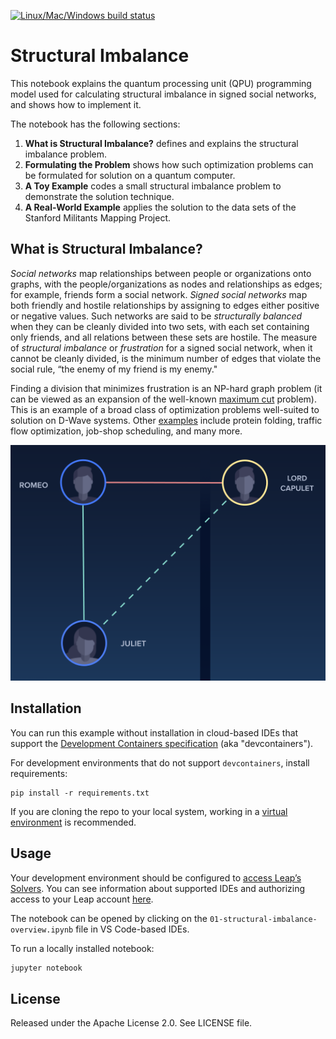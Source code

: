 [![Linux/Mac/Windows build status](
  https://circleci.com/gh/dwave-examples/structural-imbalance-notebook.svg?style=shield)](
  https://circleci.com/gh/dwave-examples/structural-imbalance-notebook)

# Structural Imbalance 

This notebook explains the quantum processing unit (QPU) programming model used for
calculating structural imbalance in signed social networks, and shows how to implement
it.

The notebook has the following sections:

1. **What is Structural Imbalance?** defines and explains the structural imbalance
   problem.
2. **Formulating the Problem** shows how such optimization problems can be
   formulated for solution on a quantum computer.
3. **A Toy Example** codes a small structural imbalance problem to demonstrate the
   solution technique.
4. **A Real-World Example** applies the solution to the data sets of the Stanford
   Militants Mapping Project.

## What is Structural Imbalance?

*Social networks* map relationships between people or organizations onto graphs,
with the people/organizations as nodes and relationships as edges; for example,
friends form a social network. *Signed social networks* map both friendly
and hostile relationships by assigning to edges either positive or negative values.
Such networks are said to be *structurally balanced* when they can be cleanly
divided into two sets, with each set containing only friends, and all relations
between these sets are hostile. The measure of *structural imbalance* or
*frustration* for a signed social network, when it cannot be cleanly divided, is
the minimum number of edges that violate the social rule, “the enemy of my friend
is my enemy."

Finding a division that minimizes frustration is an NP-hard graph problem (it can
be viewed as an expansion of the well-known
[maximum cut](https://en.wikipedia.org/wiki/Maximum_cut) problem). This is an
example of a broad class of optimization problems well-suited to solution on
D-Wave systems. Other
[examples](https://docs.dwavesys.com/docs/latest/c_handbook_2.html) include protein
folding, traffic flow optimization, job-shop scheduling, and many more.

![imbalance](images/Romeo.png)

## Installation

You can run this example without installation in cloud-based IDEs that support 
the [Development Containers specification](https://containers.dev/supporting)
(aka "devcontainers").

For development environments that do not support ``devcontainers``, install 
requirements:

    pip install -r requirements.txt

If you are cloning the repo to your local system, working in a 
[virtual environment](https://docs.python.org/3/library/venv.html) is 
recommended.

## Usage

Your development environment should be configured to 
[access Leap’s Solvers](https://docs.ocean.dwavesys.com/en/stable/overview/sapi.html).
You can see information about supported IDEs and authorizing access to your 
Leap account [here](https://docs.dwavesys.com/docs/latest/doc_leap_dev_env.html).  

The notebook can be opened by clicking on the 
``01-structural-imbalance-overview.ipynb`` file in VS Code-based IDEs. 

To run a locally installed notebook:

```bash
jupyter notebook
```

## License

Released under the Apache License 2.0. See LICENSE file.
